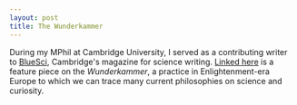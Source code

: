 ```yaml
---
layout: post
title: The Wunderkammer
---
```


During my MPhil at Cambridge University, I served as a contributing writer to [BlueSci](http://www.bluesci.co.uk/), Cambridge's magazine for science writing. [Linked here](https://hwaymentsteele.github.io/images/wunderkammer.pdf) is a feature piece on the *Wunderkammer*, a practice in Enlightenment-era Europe to which we can trace many current philosophies on science and curiosity.
